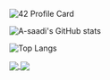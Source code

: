 
![42 Profile Card](https://1337-readme.vercel.app/api/profile?cursus=42cursus&login=asaadi)

![A-saadi's GitHub stats](https://github-readme-stats.vercel.app/api?username=a-saadi&show_icons=true)

![Top Langs](https://github-readme-stats.vercel.app/api/top-langs/?username=a-saadi&layout=compact)

<a href="https://github.com/anuraghazra/github-readme-stats">
  <img align="center" src="https://github-readme-stats.vercel.app/api?username=a-saadi&show_icons=true" />
</a>
<a href="https://github.com/anuraghazra/convoychat">
  <img align="center" src="https://github-readme-stats.vercel.app/api/pin/?username=anuraghazra&repo=convoychat" />
</a>
